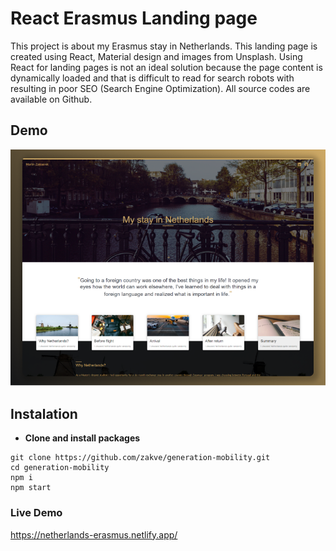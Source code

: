 # React Erasmus Landing page
This project is about my Erasmus stay in Netherlands.
This landing page is created using React, Material design and images from Unsplash. Using React for landing pages is not an ideal solution because the page content is dynamically loaded and that is difficult to read for search robots with resulting in poor SEO (Search Engine Optimization). All source codes are available on Github.

## Demo
![Landingpage](/src/assets/screenshots/Landingpage.png)

## Instalation
*	**Clone and install packages**
```
git clone https://github.com/zakve/generation-mobility.git
cd generation-mobility
npm i
npm start
```

### Live Demo
https://netherlands-erasmus.netlify.app/